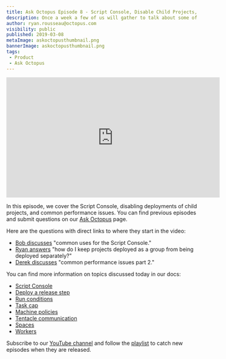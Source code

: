 ```yaml
---
title: Ask Octopus Episode 8 - Script Console, Disable Child Projects, Performance Part II
description: Once a week a few of us will gather to talk about some of the most interesting questions we have gotten over the past week and how we went about solving them.
author: ryan.rousseau@octopus.com
visibility: public
published: 2019-03-08
metaImage: askoctopusthumbnail.png
bannerImage: askoctopusthumbnail.png
tags:
 - Product
 - Ask Octopus
---
```


<iframe width="560" height="315" src="https://www.youtube.com/embed/tcPtD14f0_I" frameborder="0" allowfullscreen></iframe>

 In this episode, we cover the Script Console, disabling deployments of child projects, and common performance issues. You can find previous episodes and submit questions on our [Ask Octopus](https://hello.octopus.com/ask-octopus) page.

Here are the questions with direct links to where they start in the video:

- [Bob discusses](https://www.youtube.com/watch?v=tcPtD14f0_I&t=28s) "common uses for the Script Console."
- [Ryan answers](https://www.youtube.com/watch?v=tcPtD14f0_I&t=8m17s) "how do I keep projects deployed as a group from being deployed separately?"
- [Derek discusses](https://www.youtube.com/watch?v=tcPtD14f0_I&t=16m20s) "common performance issues part 2."

You can find more information on topics discussed today in our docs:

- [Script Console](https://octopus.com/docs/administration/managing-infrastructure/script-console)
- [Deploy a release step](https://octopus.com/docs/deployment-process/projects/coordinating-multiple-projects/deploy-release-step)
- [Run conditions](https://octopus.com/docs/deployment-process/conditions#run-condition)
- [Task cap](https://octopus.com/docs/support/increase-the-octopus-server-task-cap)
- [Machine policies](https://octopus.com/docs/infrastructure/machine-policies)
- [Tentacle communication](https://octopus.com/docs/infrastructure/deployment-targets/windows-targets/tentacle-communication)
- [Spaces](https://octopus.com/Spaces)
- [Workers](https://octopus.com/Workers)

Subscribe to our [YouTube channel](https://www.youtube.com/channel/UCURDSDCwx9ZiCMcLdc8d6Uw?sub_confirmation=1) and follow the [playlist](https://www.youtube.com/playlist?list=PLAGskdGvlaw3-cd9rPiwhwfUo7kDGnOBh) to catch new episodes when they are released.
